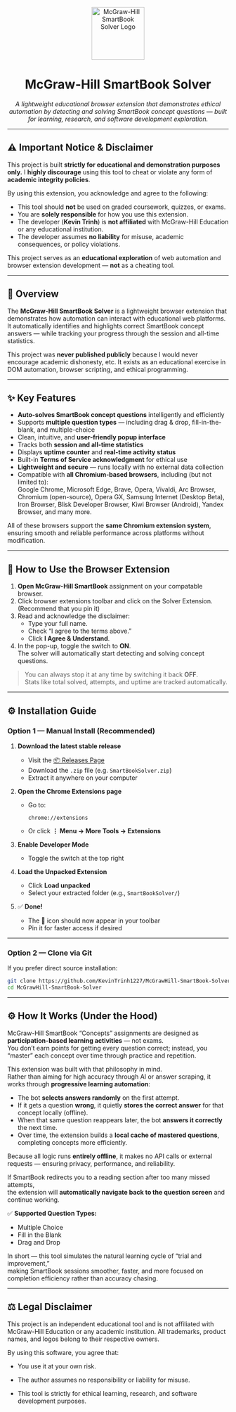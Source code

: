 <p align="center">
  <img src="https://raw.githubusercontent.com/KevinTrinh1227/McGrawHill-SmartBook-Solver/refs/heads/main/src/assets/logo.png" alt="McGraw-Hill SmartBook Solver Logo" width="120" height="120">
</p>

<h1 align="center">McGraw-Hill SmartBook Solver</h1>

<p align="center">
  <em>A lightweight educational browser extension that demonstrates ethical automation by detecting and solving SmartBook concept questions — built for learning, research, and software development exploration.</em>
</p>

---

## ⚠️ Important Notice & Disclaimer

This project is built **strictly for educational and demonstration purposes only.** I **highly discourage** using this tool to cheat or violate any form of **academic integrity policies**.

By using this extension, you acknowledge and agree to the following:

- This tool should **not** be used on graded coursework, quizzes, or exams.
- You are **solely responsible** for how you use this extension.
- The developer (**Kevin Trinh**) is **not affiliated** with McGraw-Hill Education or any educational institution.
- The developer assumes **no liability** for misuse, academic consequences, or policy violations.

This project serves as an **educational exploration** of web automation and browser extension development — **not** as a cheating tool.

---

## 🧠 Overview

The **McGraw-Hill SmartBook Solver** is a lightweight browser extension that demonstrates how automation can interact with educational web platforms. It automatically identifies and highlights correct SmartBook concept answers — while tracking your progress through the session and all-time statistics.

This project was **never published publicly** because I would never encourage academic dishonesty, etc. It exists as an educational exercise in DOM automation, browser scripting, and ethical programming.

---

## ✨ Key Features

- **Auto-solves SmartBook concept questions** intelligently and efficiently
- Supports **multiple question types** — including drag & drop, fill-in-the-blank, and multiple-choice
- Clean, intuitive, and **user-friendly popup interface**
- Tracks both **session and all-time statistics**
- Displays **uptime counter** and **real-time activity status**
- Built-in **Terms of Service acknowledgment** for ethical use
- **Lightweight and secure** — runs locally with no external data collection
- Compatible with **all Chromium-based browsers**, including (but not limited to):  
  Google Chrome, Microsoft Edge, Brave, Opera, Vivaldi, Arc Browser, Chromium (open-source), Opera GX, Samsung Internet (Desktop Beta), Iron Browser, Blisk Developer Browser, Kiwi Browser (Android), Yandex Browser, and many more.

All of these browsers support the **same Chromium extension system**, ensuring smooth and reliable performance across platforms without modification.

---

## 🧭 How to Use the Browser Extension <a id="how-to-use"></a>

1. **Open McGraw-Hill SmartBook** assignment on your compatable browser.
2. Click browser extensions toolbar and click on the Solver Extension. (Recommend that you pin it)
3. Read and acknowledge the disclaimer:
   - Type your full name.
   - Check “I agree to the terms above.”
   - Click **I Agree & Understand**.
4. In the pop-up, toggle the switch to **ON**.  
   The solver will automatically start detecting and solving concept questions.

> You can always stop it at any time by switching it back **OFF**.  
> Stats like total solved, attempts, and uptime are tracked automatically.

---

## ⚙️ Installation Guide

### Option 1 — Manual Install (Recommended)

1. **Download the latest stable release**

   - Visit the [📦 Releases Page](https://github.com/KevinTrinh1227/McGrawHill-SmartBook-Solver/releases)
   - Download the `.zip` file (e.g. `SmartBookSolver.zip`)
   - Extract it anywhere on your computer

2. **Open the Chrome Extensions page**

   - Go to:
     ```
     chrome://extensions
     ```
   - Or click **⋮ Menu → More Tools → Extensions**

3. **Enable Developer Mode**

   - Toggle the switch at the top right

4. **Load the Unpacked Extension**

   - Click **Load unpacked**
   - Select your extracted folder (e.g., `SmartBookSolver/`)

5. ✅ **Done!**
   - The 📘 icon should now appear in your toolbar
   - Pin it for faster access if desired

---

### Option 2 — Clone via Git

If you prefer direct source installation:

```bash
git clone https://github.com/KevinTrinh1227/McGrawHill-SmartBook-Solver.git
cd McGrawHill-SmartBook-Solver
```

---

## ⚙️ How It Works (Under the Hood)

McGraw-Hill SmartBook “Concepts” assignments are designed as **participation-based learning activities** — not exams.  
You don’t earn points for getting every question correct; instead, you “master” each concept over time through practice and repetition.

This extension was built with that philosophy in mind.  
Rather than aiming for high accuracy through AI or answer scraping, it works through **progressive learning automation**:

- The bot **selects answers randomly** on the first attempt.
- If it gets a question **wrong**, it quietly **stores the correct answer** for that concept locally (offline).
- When that same question reappears later, the bot **answers it correctly** the next time.
- Over time, the extension builds a **local cache of mastered questions**, completing concepts more efficiently.

Because all logic runs **entirely offline**, it makes no API calls or external requests — ensuring privacy, performance, and reliability.

If SmartBook redirects you to a reading section after too many missed attempts,  
the extension will **automatically navigate back to the question screen** and continue working.

✅ **Supported Question Types:**

- Multiple Choice
- Fill in the Blank
- Drag and Drop

In short — this tool simulates the natural learning cycle of “trial and improvement,”  
making SmartBook sessions smoother, faster, and more focused on completion efficiency rather than accuracy chasing.

---

## ⚖️ Legal Disclaimer

This project is an independent educational tool and is not affiliated with McGraw-Hill Education or any academic institution.
All trademarks, product names, and logos belong to their respective owners.

By using this software, you agree that:

- You use it at your own risk.

- The author assumes no responsibility or liability for misuse.

- This tool is strictly for ethical learning, research, and software development purposes.
